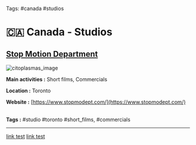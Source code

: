 Tags: #canada #studios

# 🇨🇦 Canada - Studios

## [Stop Motion Department](https://www.stopmodept.com/)

![citoplasmas_image](https://images.squarespace-cdn.com/content/v1/59de6441197aeae3ec5c487f/1510689027729-3SUY0UV07LUNMZJOJ3M7/SMD-BANNER-animation-V3.gif?format=1000w)

**Main activities :** Short films, Commercials

**Location :** Toronto

**Website :** [https://www.stopmodept.com/](https://www.stopmodept.com/)</br></br>

**Tags :** #studio #toronto #short_films, #commercials

___

[link test](../../guides/softwares.md)
[link test](/resources/guides/softwares.md)